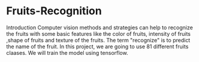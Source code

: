 # Fruits-Recognition
Introduction Computer vision methods and strategies can help to recognize the fruits with some basic features like the color of fruits, intensity of fruits ,shape of fruits and texture of the fruits. The term "recognize" is to predict the name of the fruit. In this project, we are going to use 81 different fruits claases. We will train the model using tensorflow.
